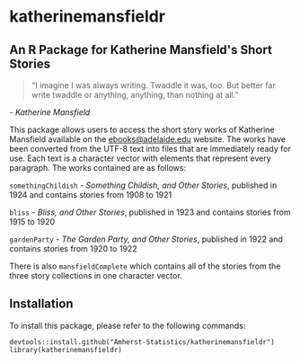 # katherinemansfieldr

## An R Package for Katherine Mansfield's Short Stories

> "I imagine I was always writing. Twaddle it was, too. But better far write twaddle or anything, anything, than nothing at all."

 *- Katherine Mansfield*

This package allows users to access the short story works of Katherine 
Mansfield available on the ebooks@adelaide.edu website. The works have been converted from the UTF-8 text into files that are immediately ready for use. Each text is a character vector with elements that represent every paragraph. The works contained are as follows:

`somethingChildish` - *Something Childish, and Other Stories*, published in 1924 and contains stories from 1908 to 1921 

`bliss` - *Bliss, and Other Stories*, published in 1923 and contains stories from 1915 to 1920

`gardenParty` - *The Garden Party, and Other Stories*, published in 1922 and contains stories from 1920 to 1922

There is also `mansfieldComplete` which contains all of the stories from the three story collections in one character vector.

## Installation

To install this package, please refer to the following commands: 

```
devtools::install.github("Amherst-Statistics/katherinemansfieldr")
library(katherinemansfieldr)
```